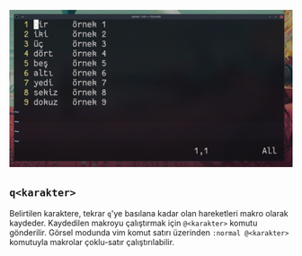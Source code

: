 ![](14.gif)

## `q<karakter>`

Belirtilen karaktere, tekrar `q`'ye basılana kadar olan hareketleri makro olarak kaydeder. Kaydedilen makroyu çalıştırmak için `@<karakter>` komutu gönderilir. Görsel modunda vim komut satırı üzerinden `:normal @<karakter>` komutuyla makrolar çoklu-satır çalıştırılabilir.

